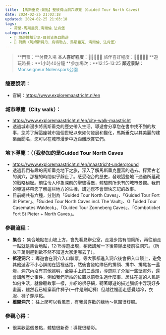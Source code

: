 ```yaml
---
title: 【馬斯垂克-景點】聖彼得山洞穴導覽 (Guided Tour North Caves)
date: 2024-02-25 21:03:18
updated: 2024-02-25 21:03:18
tags:
  - 荷蘭-馬斯垂克.海爾倫.法肯堡
categories: 
  - 🌴 旅遊體驗分享-目前皆為自助遊
  - 🥥 荷蘭（阿姆斯特丹、烏特勒支、馬斯垂克、海爾倫、法肯堡）
---
```

>**門票：**付費入場
>**本人喜好程度：**🌝🌝🌝🌝🌝 旅伴喜好程度：🌝🌝🌝🌝🌛
>**遊玩時長：**1小時40分鐘
>**參加場次：**12:15-13:25
>**鄰近景點：**<font color=#4599B6>Monseigneur Nolenspark公園</font>
<!-- more -->

### 簡要說明： 
+ 官網：https://www.exploremaastricht.nl/en

### 城市導覽（City walk）：
+ https://www.exploremaastricht.nl/en/city-walk-maastricht
+ 透過城市漫步將馬斯垂克的歷史帶入生活，導遊會分享您在書中找不到的故事，您將了解這座城市幾個世紀以來如何發展和變化，馬斯垂克以其美麗的建築而聞名，您可以在城市漫步中近距離欣賞它們。

### 地下導覽：**（（我參加的是Guided Tour North Caves**
+ https://www.exploremaastricht.nl/en/maastricht-underground
+ 透過我們有趣的馬斯垂克地下之旅，深入了解馬斯垂克豐富的過去。探索古老的洞穴，那裡的時間似乎靜止了。感受砲台的歷史，發現這些地下通道所蘊藏的戰略秘密。前往令人印象深刻的聖彼得堡，體驗前所未有的城市景觀。我們的導遊將帶您了解這些地方的生機，講述您不會很快忘記的故事。
+ 目前總共有六種，分別為「Guided Tour North Caves」、「Guided Tour Fort St Pieter」、「Guided Tour North Caves incl. The Vault」、G「uided Tour Casemates Waldeck」、「Guided Tour Zonneberg Caves」、「Comboticket Fort St Pieter + North Caves」。

### 參觀流程：
+ **集合：**
集合地點在山坡上方，會先看見辦公室，走幾步路有間廁所，再往前走一點就是集合地點，12:15導遊出現，稍微講解一下後帶隊出發前往洞穴。（所以千萬別遲到歐不然不知道大家走哪去了）。
+ **抵達洞穴：**
導遊會在洞穴入口驗票，等大家都進入洞穴後會把入口鎖上，避免其他遊客不小心誤闖在這裡迷路，然後會發給隊伍的排頭、排中、排尾各一盞燈，洞穴內沒有其他照明，全靠手上的三盞燈，導遊除了介紹一些壁畫外，還會講解歷史事件，例如我們所站的位置以前發生過什麼事、居住在這的人民是如何生活，就像聽故事一樣，介紹的很仔細，聽著導遊的描述腦袋中浮現好多畫面，雖然我已經穿兩件褲子(一件是刷毛褲）但越往裡面走感覺越冷，衣服、褲子穿厚點。
+ **離開洞穴：**
往上爬可以看風景，有我最喜歡的綠地～氛圍很舒服。

### 參觀心得：
+ 很喜歡這個景點，體驗很新奇！導覽很精彩。

